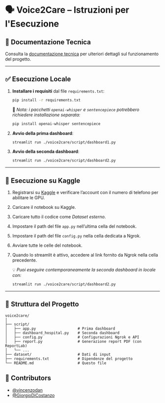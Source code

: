 
# 🗣️ Voice2Care – Istruzioni per l'Esecuzione

## 📘 Documentazione Tecnica
Consulta la [documentazione tecnica](./Documentazione.pdf) per ulteriori dettagli sul funzionamento del progetto.

---

## ✅ Esecuzione Locale

1. **Installare i requisiti** dal file `requirements.txt`:
   ```bash
   pip install -r requirements.txt
   ```

   🔹 *Nota: i pacchetti `openai-whisper` e `sentencepiece` potrebbero richiedere installazione separata:*
   ```bash
   pip install openai-whisper sentencepiece
   ```

2. **Avvio della prima dashboard**:
   ```bash
   streamlit run ./voice2care/script/dashboard1.py
   ```

3. **Avvio della seconda dashboard**:
   ```bash
   streamlit run ./voice2care/script/dashboard2.py
   ```

---

## 🧪 Esecuzione su Kaggle

1. Registrarsi su [Kaggle](https://www.kaggle.com) e verificare l’account con il numero di telefono per abilitare le GPU.
2. Caricare il notebook su Kaggle.
3. Caricare tutto il codice come *Dataset esterno*.
4. Impostare il path del file `app.py` nell’ultima cella del notebook.
5. Impostare il path del file `config.py` nella cella dedicata a Ngrok.
6. Avviare tutte le celle del notebook.
7. Quando lo streamlit è attivo, accedere al link fornito da Ngrok nella cella precedente.

   💡 *Puoi eseguire contemporaneamente la seconda dashboard in locale con:*
   ```bash
   streamlit run ./voice2care/script/dashboard2.py
   ```

---

## 🧾 Struttura del Progetto

```
voice2care/
│
├── script/
│   ├── app.py                   # Prima dashboard
│   ├── dashboard_hospital.py    # Seconda dashboard
│   ├── config.py                # Configurazioni Ngrok e API
│   ├── report.py                # Generazione report PDF (con ReportLab)
│   └── ...
├── dataset/                     # Dati di input
├── requirements.txt             # Dipendenze del progetto
└── README.md                    # Questo file
```

## 👥 Contributors

- [@vincenzodan](https://github.com/vincenzodan)
- [@GiorgioDiCostanzo](https://github.com/GiorgioDiCostanzo)
